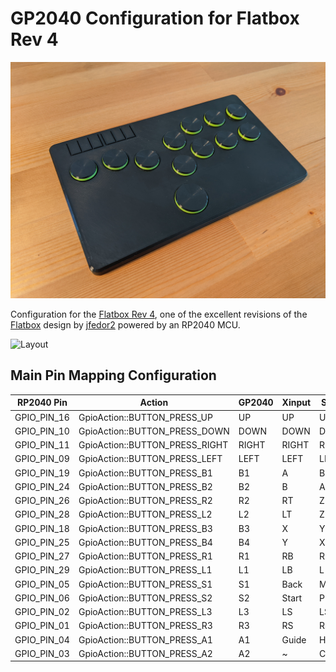# GP2040 Configuration for Flatbox Rev 4

![Flatbox](assets/Flatbox-rev2b-finished-product.jpg)

Configuration for the [Flatbox Rev 4](https://github.com/jfedor2/flatbox/tree/master/hardware-rev4), one of the excellent revisions of the [Flatbox](https://github.com/jfedor2/flatbox) design by [jfedor2](https://github.com/jfedor2) powered by an RP2040 MCU.

![Layout](assets/ButtonMapping.png)

## Main Pin Mapping Configuration

| RP2040 Pin | Action                        | GP2040 | Xinput | Switch | PS3/4/5  | Dinput | Arcade |
|------------|-------------------------------|--------|--------|--------|----------|--------|--------|
| GPIO_PIN_16| GpioAction::BUTTON_PRESS_UP   | UP     | UP     | UP     | UP       | UP     | UP     |
| GPIO_PIN_10| GpioAction::BUTTON_PRESS_DOWN | DOWN   | DOWN   | DOWN   | DOWN     | DOWN   | DOWN   |
| GPIO_PIN_11| GpioAction::BUTTON_PRESS_RIGHT| RIGHT  | RIGHT  | RIGHT  | RIGHT    | RIGHT  | RIGHT  |
| GPIO_PIN_09| GpioAction::BUTTON_PRESS_LEFT | LEFT   | LEFT   | LEFT   | LEFT     | LEFT   | LEFT   |
| GPIO_PIN_19| GpioAction::BUTTON_PRESS_B1   | B1     | A      | B      | Cross    | 2      | K1     |
| GPIO_PIN_24| GpioAction::BUTTON_PRESS_B2   | B2     | B      | A      | Circle   | 3      | K2     |
| GPIO_PIN_26| GpioAction::BUTTON_PRESS_R2   | R2     | RT     | ZR     | R2       | 8      | K3     |
| GPIO_PIN_28| GpioAction::BUTTON_PRESS_L2   | L2     | LT     | ZL     | L2       | 7      | K4     |
| GPIO_PIN_18| GpioAction::BUTTON_PRESS_B3   | B3     | X      | Y      | Square   | 1      | P1     |
| GPIO_PIN_25| GpioAction::BUTTON_PRESS_B4   | B4     | Y      | X      | Triangle | 4      | P2     |
| GPIO_PIN_27| GpioAction::BUTTON_PRESS_R1   | R1     | RB     | R      | R1       | 6      | P3     |
| GPIO_PIN_29| GpioAction::BUTTON_PRESS_L1   | L1     | LB     | L      | L1       | 5      | P4     |
| GPIO_PIN_05| GpioAction::BUTTON_PRESS_S1   | S1     | Back   | Minus  | Select   | 9      | Coin   |
| GPIO_PIN_06| GpioAction::BUTTON_PRESS_S2   | S2     | Start  | Plus   | Start    | 10     | Start  |
| GPIO_PIN_02| GpioAction::BUTTON_PRESS_L3   | L3     | LS     | LS     | L3       | 11     | LS     |
| GPIO_PIN_01| GpioAction::BUTTON_PRESS_R3   | R3     | RS     | RS     | R3       | 12     | RS     |
| GPIO_PIN_04| GpioAction::BUTTON_PRESS_A1   | A1     | Guide  | Home   | PS       | 13     | ~      |
| GPIO_PIN_03| GpioAction::BUTTON_PRESS_A2   | A2     | ~      | Capture| ~        | 14     | ~      |
